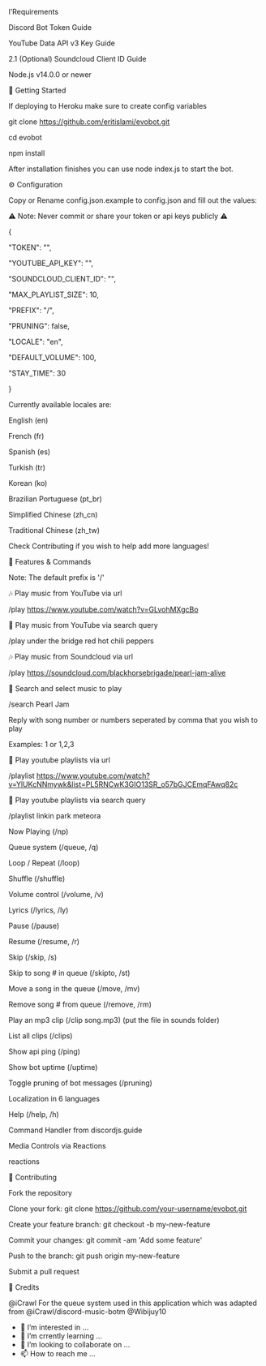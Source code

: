 I’Requirements

Discord Bot Token Guide

YouTube Data API v3 Key Guide

2.1 (Optional) Soundcloud Client ID Guide

Node.js v14.0.0 or newer

🚀 Getting Started

If deploying to Heroku make sure to create config variables

git clone https://github.com/eritislami/evobot.git

cd evobot

npm install

After installation finishes you can use node index.js to start the bot.

⚙️ Configuration

Copy or Rename config.json.example to config.json and fill out the values:

⚠️ Note: Never commit or share your token or api keys publicly ⚠️

{

  "TOKEN": "",

  "YOUTUBE_API_KEY": "",

  "SOUNDCLOUD_CLIENT_ID": "",

  "MAX_PLAYLIST_SIZE": 10,

  "PREFIX": "/",

  "PRUNING": false,

  "LOCALE": "en",

  "DEFAULT_VOLUME": 100,

  "STAY_TIME": 30

}

Currently available locales are:

English (en)

French (fr)

Spanish (es)

Turkish (tr)

Korean (ko)

Brazilian Portuguese (pt_br)

Simplified Chinese (zh_cn)

Traditional Chinese (zh_tw)

Check Contributing if you wish to help add more languages!

📝 Features & Commands

Note: The default prefix is '/'

🎶 Play music from YouTube via url

/play https://www.youtube.com/watch?v=GLvohMXgcBo

🔎 Play music from YouTube via search query

/play under the bridge red hot chili peppers

🎶 Play music from Soundcloud via url

/play https://soundcloud.com/blackhorsebrigade/pearl-jam-alive

🔎 Search and select music to play

/search Pearl Jam

Reply with song number or numbers seperated by comma that you wish to play

Examples: 1 or 1,2,3

📃 Play youtube playlists via url

/playlist https://www.youtube.com/watch?v=YlUKcNNmywk&list=PL5RNCwK3GIO13SR_o57bGJCEmqFAwq82c

🔎 Play youtube playlists via search query

/playlist linkin park meteora

Now Playing (/np)

Queue system (/queue, /q)

Loop / Repeat (/loop)

Shuffle (/shuffle)

Volume control (/volume, /v)

Lyrics (/lyrics, /ly)

Pause (/pause)

Resume (/resume, /r)

Skip (/skip, /s)

Skip to song # in queue (/skipto, /st)

Move a song in the queue (/move, /mv)

Remove song # from queue (/remove, /rm)

Play an mp3 clip (/clip song.mp3) (put the file in sounds folder)

List all clips (/clips)

Show api ping (/ping)

Show bot uptime (/uptime)

Toggle pruning of bot messages (/pruning)

Localization in 6 languages

Help (/help, /h)

Command Handler from discordjs.guide

Media Controls via Reactions

reactions

🤝 Contributing

Fork the repository

Clone your fork: git clone https://github.com/your-username/evobot.git

Create your feature branch: git checkout -b my-new-feature

Commit your changes: git commit -am 'Add some feature'

Push to the branch: git push origin my-new-feature

Submit a pull request

📝 Credits

@iCrawl For the queue system used in this application which was adapted from @iCrawl/discord-music-botm @Wibijuy10
- 👀 I’m interested in ...
- 🌱 I’m crrently learning ...
- 💞️ I’m looking to collaborate on ...
- 📫 How to reach me ...

<!---
Wibijuy10/Wibijuy10 is a ✨ special ✨ repository because its `README.md` (this file) appears on your GitHub profile.
ok at your changes.

